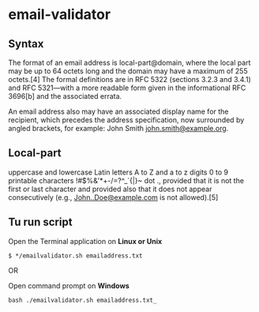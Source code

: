 # email-validator

## Syntax
The format of an email address is local-part@domain, where the local part may be up to 64 octets long and the domain may have a maximum of 255 octets.[4] The formal definitions are in RFC 5322 (sections 3.2.3 and 3.4.1) and RFC 5321—with a more readable form given in the informational RFC 3696[b] and the associated errata.

An email address also may have an associated display name for the recipient, which precedes the address specification, now surrounded by angled brackets, for example: John Smith <john.smith@example.org>.

## Local-part
uppercase and lowercase Latin letters A to Z and a to z
digits 0 to 9
printable characters !#$%&'*+-/=?^_`{|}~
dot ., provided that it is not the first or last character and provided also that it does not appear consecutively (e.g., John..Doe@example.com is not allowed).[5]

## Tu run script

Open the Terminal application on **Linux or Unix**

```
$ */emailvalidator.sh emailaddress.txt
```
OR

Open command prompt on **Windows**

```
bash ./emailvalidator.sh emailaddress.txt_
```
